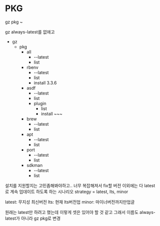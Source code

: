 # PKG

gz pkg ~

gz always-latest를 없애고

- gz
  - pkg
    - all
      - --latest
      - list
    - rbenv
      - --latest
      - list
      - install 3.3.6
    - asdf
      - --latest
      - list
      - plugin
        - list
        - install ~~~
    - brew
      - --latest
      - list
    - apt
      - --latest
      - list
    - port
      - --latest
      - list
    - sdkman
      - --latest
      - list


설치를 지원할지는 고민좀해봐야하고.. 너무 복잡해져서
fix할 버전 이외에는 다 latest로 계속 업데이트 하도록 하는 시나리오
strategy = latest, lts, minor

latest: 무지성 최신버전
lts: 현재 lts버전업
minor: 마이너버전까지만업글

원래는 latest만 하려고 했는데 이렇게 셋은 있어야 할 것 같고
그래서 이름도 always-latest가 아니라 gz pkg로 변경
